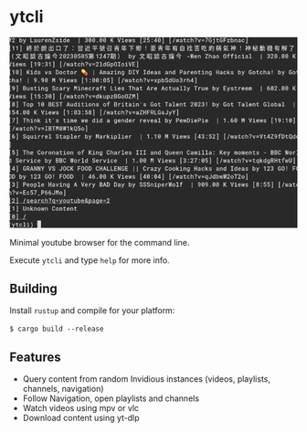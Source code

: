 # ytcli

![Screenshot showing Results for Query "youtube"](./static/screenshot.png)

Minimal youtube browser for the command line.

Execute `ytcli` and type `help` for more info.

## Building

Install `rustup` and compile for your platform:

`$ cargo build --release`

## Features

* Query content from random Invidious instances (videos, playlists, channels, navigation)
* Follow Navigation, open playlists and channels
* Watch videos using mpv or vlc
* Download content using yt-dlp
